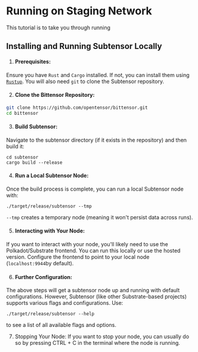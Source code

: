 # Running on Staging Network
This tutorial is to take you through running

## Installing and Running Subtensor Locally
1. #### Prerequisites:
Ensure you have `Rust` and `Cargo` installed. If not, you can install them using [`Rustup`](https://doc.rust-lang.org/cargo/getting-started/installation.html).
You will also need `git` to clone the Subtensor repository.

2. #### Clone the Bittensor Repository:
```bash
git clone https://github.com/opentensor/bittensor.git
cd bittensor
```

3. #### Build Subtensor:
Navigate to the subtensor directory (if it exists in the repository) and then build it:
```
cd subtensor
cargo build --release
```

4. #### Run a Local Subtensor Node:
Once the build process is complete, you can run a local Subtensor node with:
```
./target/release/subtensor --tmp
```
`--tmp` creates a temporary node (meaning it won't persist data across runs).

5. #### Interacting with Your Node:
If you want to interact with your node, you'll likely need to use the Polkadot/Substrate frontend. You can run this locally or use the hosted version.
Configure the frontend to point to your local node (`localhost:9944`by default).

6. #### Further Configuration:
The above steps will get a subtensor node up and running with default configurations. However, Subtensor (like other Substrate-based projects) supports various flags and configurations. Use:
```
./target/release/subtensor --help
```
to see a list of all available flags and options.

7. Stopping Your Node:
If you want to stop your node, you can usually do so by pressing CTRL + C in the terminal where the node is running.
